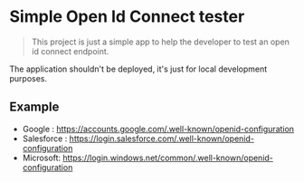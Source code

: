 # Simple Open Id Connect tester

> This project is just a simple app to help the developer to test an open id connect endpoint.

The application shouldn't  be deployed, it's just for local development purposes.

## Example

* Google : https://accounts.google.com/.well-known/openid-configuration
* Salesforce : https://login.salesforce.com/.well-known/openid-configuration
* Microsoft: https://login.windows.net/common/.well-known/openid-configuration
